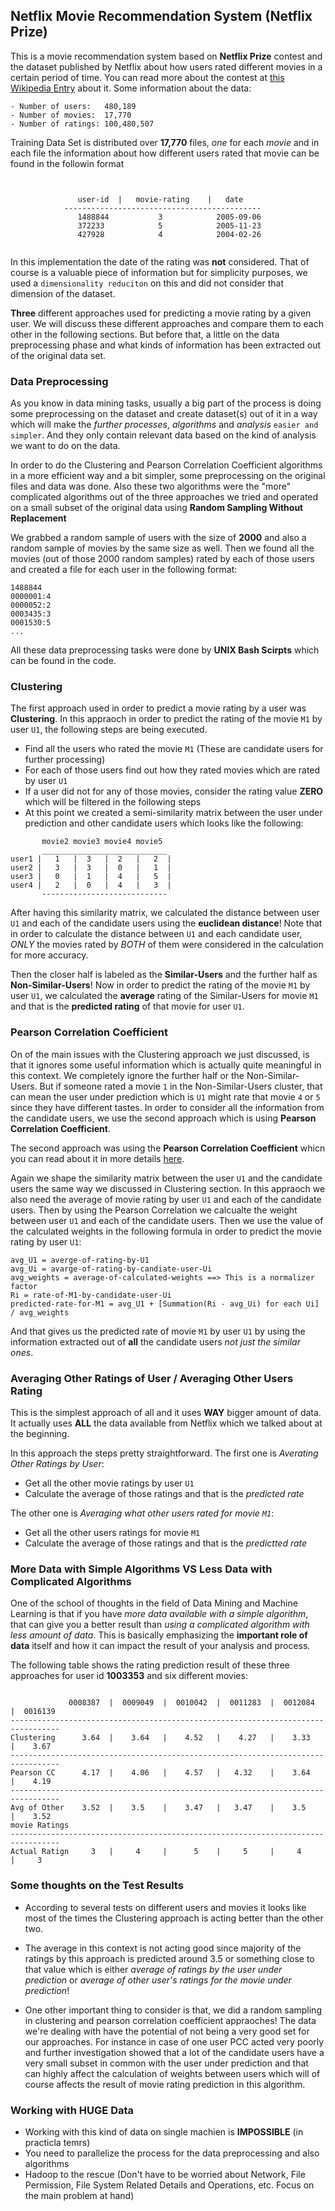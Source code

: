 ## Netflix Movie Recommendation System (Netflix Prize)

This is a movie recommendation system based on **Netflix Prize** contest and the dataset published by Netflix about how users rated different movies in a certain period of time. You can read more about the contest at [this Wikipedia Entry](http://en.wikipedia.org/wiki/Netflix_Prize) about it. Some information about the data:

```
- Number of users:   480,189
- Number of movies:  17,770
- Number of ratings: 100,480,507
```

Training Data Set is distributed over **17,770** files, *one* for each *movie* and in each file the information about how different users rated that movie can be found in the followin format

```


			   user-id 	|   movie-rating	|	date
			--------------------------------------------
			   1488844			 3			  2005-09-06
			   372233			 5			  2005-11-23
			   427928			 4			  2004-02-26
			
```

In this implementation the date of the rating was **not** considered. That of course is a valuable piece of information but for simplicity purposes, we used a ``dimensionality reduciton`` on this and did not consider that dimension of the dataset.

**Three** different approaches used for predicting a movie rating by a given user. We will discuss these different approaches and compare them to each other in the following sections. But before that, a little on the data preprocessing phase and what kinds of information has been extracted out of the original data set.

### Data Preprocessing

As you know in data mining tasks, usually a big part of the process is doing some preprocessing on the dataset and create dataset(s) out of it in a way which will make the *further processes*, *algorithms* and *analysis* ``easier and simpler``. And they only contain relevant data based on the kind of analysis we want to do on the data.

In order to do the Clustering and Pearson Correlation Coefficient algorithms in a more efficient way and a bit simpler, some preprocessing on the original files and data was done. Also these two algorithms were the "more" complicated algorithms out of the three approaches we tried and operated on a small subset of the original data using **Random Sampling Without Replacement**

We grabbed a random sample of users with the size of **2000** and also a random sample of movies by the same size as well. Then we found all the movies (out of those 2000 random samples) rated by each of those users and created a file for each user in the following format:

```
1488844
0000001:4
0000052:2
0003435:3
0001530:5
...
```

All these data preprocessing tasks were done by **UNIX Bash Scirpts** which can be found in the code.

### Clustering

The first approach used in order to predict a movie rating by a user was **Clustering**. In this appraoch in order to predict the rating of the movie ``M1`` by user ``U1``, the following steps are being executed.

- Find all the users who rated the movie ``M1`` (These are candidate users for further processing)
- For each of those users find out how they rated movies which are rated by user ``U1``
- If a user did not for any of those movies, consider the rating value **ZERO** which will be filtered in the following steps
- At this point we created a semi-similarity matrix between the user under prediction and other candidate users which looks like the following:

```
       movie2 movie3 movie4 movie5
       ____________________________
user1 |	  1	  |	 3	 |	2	|	2  |
user2 |	  3	  |	 3	 |	0	|	1  |
user3 |	  0	  |	 1	 |	4	|	5  |
user4 |	  2	  |	 0	 |	4	|	3  |
	   ----------------------------

```

After having this similarity matrix, we calculated the distance between user ``U1`` and each of the candidate users using the **euclidean distance**! Note that in order to calculate the distance between ``U1`` and each candidate user, *ONLY* the movies rated by *BOTH* of them were considered in the calculation for more accuracy.

Then the closer half is labeled as the **Similar-Users** and the further half as **Non-Similar-Users**! Now in order to predict the rating of the movie ``M1`` by user ``U1``, we calculated the **average** rating of the Similar-Users for movie ``M1`` and that is the **predicted rating** of that movie for user ``U1``.

### Pearson Correlation Coefficient

On of the main issues with the Clustering approach we just discussed, is that it ignores some useful information which is actually quite meaningful in this context. We completely ignore the further half or the Non-Similar-Users. But if someone rated a movie ``1`` in the Non-Similar-Users cluster, that can mean the user under prediction which is ``U1`` might rate that movie ``4`` or ``5`` since they have different tastes. In order to consider all the information from the candidate users, we use the second approach which is using **Pearson Correlation Coefficient**.

The second approach was using the **Pearson Correlation Coefficient** whicn you can read about it in more details [here](http://en.wikipedia.org/wiki/Pearson_product-moment_correlation_coefficient).

Again we shape the similarity matrix between the user ``U1`` and the candidate users the same way we discussed in Clustering section. In this appraoch we also need the average of movie rating by user ``U1`` and each of the candidate users. Then by using the Pearson Correlation we calcualte the weight between user ``U1`` and each of the candidate users. Then we use the value of the calculated weights in the following formula in order to predict the movie rating by user ``U1``:

```
avg_U1 = averge-of-rating-by-U1
avg_Ui = avarge-of-rating-by-candiate-user-Ui
avg_weights = average-of-calculated-weights ==> This is a normalizer factor
Ri = rate-of-M1-by-candidate-user-Ui
predicted-rate-for-M1 = avg_U1 + [Summation(Ri - avg_Ui) for each Ui] / avg_weights
```

And that gives us the predicted rate of movie ``M1`` by user ``U1`` by using the information extracted out of **all** the candidate users *not just the similar ones*.

### Averaging Other Ratings of User / Averaging Other Users Rating

This is the simplest approach of all and it uses **WAY** bigger amount of data. It actually uses **ALL** the data available from Netflix which we talked about at the beginning.

In this approach the steps pretty straightforward. The first one is *Averating Other Ratings by User*:

- Get all the other movie ratings by user ``U1``
- Calculate the average of those ratings and that is the *predicted rate*

The other one is *Averaging what other users rated for movie ``M1``*:

- Get all the other users ratings for movie ``M1``
- Calculate the average of those ratings and that is the *predictted rate*

### More Data with Simple Algorithms VS Less Data with Complicated Algorithms

One of the school of thoughts in the field of Data Mining and Machine Learning is that if you have *more data available with a simple algorithm*, that can give you a better result than *using a complicated algorithm with less amount of data*. This is basically emphasizing the **important role of data** itself and how it can impact the result of your analysis and process.

The following table shows the rating prediction result of these three approaches for user id **1003353** and six different movies:

```

		     0008387  |  0009049  |  0010042  |  0011283  |  0012084  |  0016139  
---------------------------------------------------------------------------------
Clustering		3.64  |    3.64   |    4.52   |    4.27   |    3.33   |    3.67
---------------------------------------------------------------------------------
Pearson CC      4.17  |    4.06   |    4.57   |   4.32    |    3.64   |    4.19
---------------------------------------------------------------------------------
Avg of Other    3.52  |    3.5    |    3.47   |   3.47    |    3.5    |    3.52
movie Ratings	    
---------------------------------------------------------------------------------
Actual Ratign     3   |     4     |      5    |     5     |     4     |     3

```

### Some thoughts on the Test Results

- According to several tests on different users and movies it looks like most of the times the Clustering approach is acting better than the other two. 

- The average in this context is not acting good since majority of the ratings by this approach is predicted around 3.5 or something close to that value which is either *average of ratings by the user under prediction* or *average of other user's ratings for the movie under prediction*!

- One other important thing to consider is that, we did a random sampling in clustering and pearson correlation coefficient appraoches! The data we're dealing with have the potential of not being a very good set for our approaches. For instance in case of one user PCC acted very poorly and further investigation showed that a lot of the candidate users have a very small subset in common with the user under prediction and that can highly affect the calculation of weights between users which will of course affects the result of movie rating prediction in this algorithm.

### Working with HUGE Data

- Working with this kind of data on single machien is **IMPOSSIBLE** (in practicla temrs)
- You need to parallelize the process for the data preprocessing and also algorithms
- Hadoop to the rescue (Don't have to be worried about Network, File Permission, File System Related Details and Operations, etc. Focus on the main problem at hand)